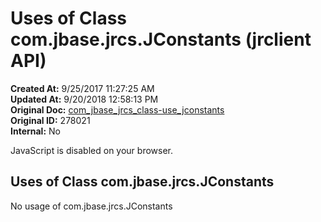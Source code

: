 # Uses of Class com.jbase.jrcs.JConstants (jrclient   API)

**Created At:** 9/25/2017 11:27:25 AM  
**Updated At:** 9/20/2018 12:58:13 PM  
**Original Doc:** [com_jbase_jrcs_class-use_jconstants](https://docs.jbase.com/39245-class-use/com_jbase_jrcs_class-use_jconstants)  
**Original ID:** 278021  
**Internal:** No  

<!--<br>    try {<br>        if (location.href.indexOf('is-external=true') == -1) {<br>            parent.document.title="Uses of Class com.jbase.jrcs.JConstants (jrclient   API)";<br>        }<br>    }<br>    catch(err) {<br>    }<br>//-->
JavaScript is disabled on your browser.





## Uses of Class com.jbase.jrcs.JConstants

No usage of com.jbase.jrcs.JConstants




